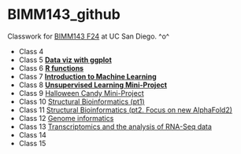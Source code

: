 # BIMM143_github
Classwork for [BIMM143 F24](https://bioboot.github.io/bimm143_F24/) at UC San Diego.
^o^

- Class 4 []()
- Class 5 [**Data viz with ggplot**](https://github.com/Shellyujia/BIMM143_github/blob/main/BIMM%20143%20Class%205/class05.md)
- Class 6 [**R functions**](https://github.com/Shellyujia/BIMM143_github/blob/main/BIMM%20143%20Class%206/Class%206%20R%20Functions.md)
- Class 7 [**Introduction to Machine Learning**](https://github.com/Shellyujia/BIMM143_github/blob/main/BIMM%20143%20Class%207/Class%207-%20Machine%20Learning%20I.md)
- Class 8 [**Unsupervised Learning Mini-Project**](https://github.com/Shellyujia/BIMM143_github/blob/main/BIMM%20143%20Class%208%20/Class%208%20Mini-project.md)
- Class 9 [Halloween Candy Mini-Project]()
- Class 10 [Structural Bioinformatics (pt1)]()
- Class 11 [Structural Bioinformatics (pt2. Focus on new AlphaFold2)]()
- Class 12 [Genome informatics]()
- Class 13 [Transcriptomics and the analysis of RNA-Seq data]()
- Class 14 []()
- Class 15 []()

